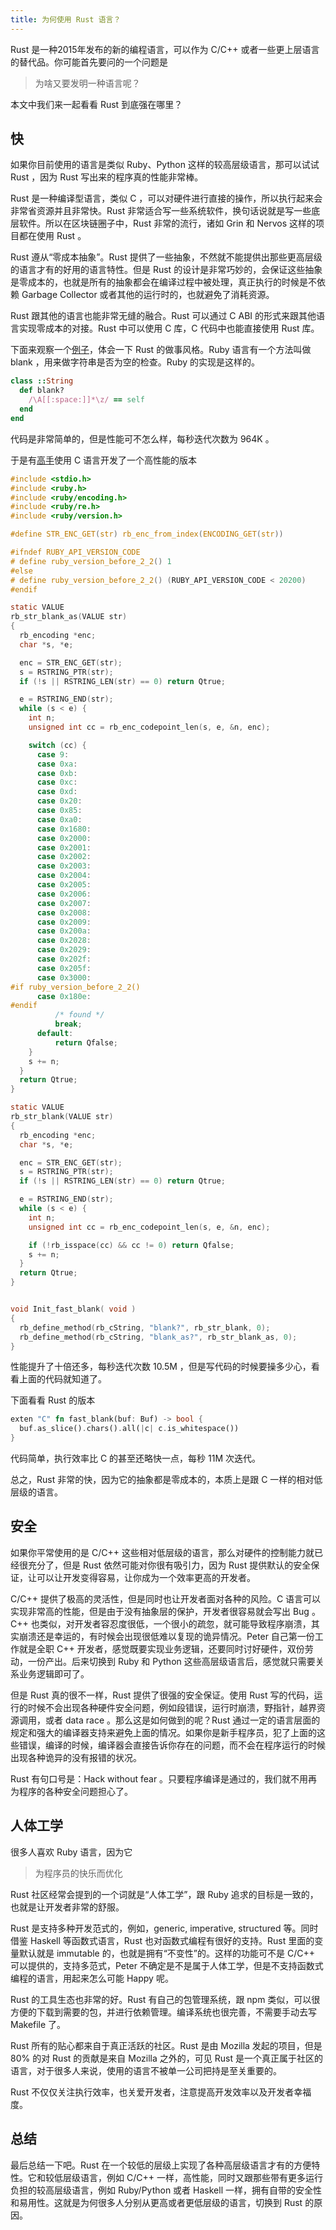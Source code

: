 ```yaml
---
title: 为何使用 Rust 语言？
---
```


Rust 是一种2015年发布的新的编程语言，可以作为 C/C++ 或者一些更上层语言的替代品。你可能首先要问的一个问题是

> 为啥又要发明一种语言呢？

本文中我们来一起看看 Rust 到底强在哪里？

## 快

如果你目前使用的语言是类似 Ruby、Python 这样的较高层级语言，那可以试试 Rust ，因为 Rust 写出来的程序真的性能非常棒。

Rust 是一种编译型语言，类似 C ，可以对硬件进行直接的操作，所以执行起来会非常省资源并且非常快。Rust 非常适合写一些系统软件，换句话说就是写一些底层软件。所以在区块链圈子中，Rust 非常的流行，诸如 Grin 和 Nervos 这样的项目都在使用 Rust 。

Rust 遵从“零成本抽象”。Rust 提供了一些抽象，不然就不能提供出那些更高层级的语言才有的好用的语言特性。但是 Rust 的设计是非常巧妙的，会保证这些抽象是零成本的，也就是所有的抽象都会在编译过程中被处理，真正执行的时候是不依赖 Garbage Collector 或者其他的运行时的，也就避免了消耗资源。

Rust 跟其他的语言也能非常无缝的融合。Rust 可以通过 C ABI 的形式来跟其他语言实现零成本的对接。Rust 中可以使用 C 库，C 代码中也能直接使用 Rust 库。

下面来观察一个[例子](http://intorust.com/tutorial/why-rust/)，体会一下 Rust 的做事风格。Ruby 语言有一个方法叫做 blank ，用来做字符串是否为空的检查。Ruby 的实现是这样的。

```ruby
class ::String
  def blank?
    /\A[[:space:]]*\z/ == self
  end
end
```

代码是非常简单的，但是性能可不怎么样，每秒迭代次数为 964K 。

于是有[高手](https://github.com/SamSaffron/fast_blank
)使用 C 语言开发了一个高性能的版本

```c
#include <stdio.h>
#include <ruby.h>
#include <ruby/encoding.h>
#include <ruby/re.h>
#include <ruby/version.h>

#define STR_ENC_GET(str) rb_enc_from_index(ENCODING_GET(str))

#ifndef RUBY_API_VERSION_CODE
# define ruby_version_before_2_2() 1
#else
# define ruby_version_before_2_2() (RUBY_API_VERSION_CODE < 20200)
#endif

static VALUE
rb_str_blank_as(VALUE str)
{
  rb_encoding *enc;
  char *s, *e;

  enc = STR_ENC_GET(str);
  s = RSTRING_PTR(str);
  if (!s || RSTRING_LEN(str) == 0) return Qtrue;

  e = RSTRING_END(str);
  while (s < e) {
    int n;
    unsigned int cc = rb_enc_codepoint_len(s, e, &n, enc);

    switch (cc) {
      case 9:
      case 0xa:
      case 0xb:
      case 0xc:
      case 0xd:
      case 0x20:
      case 0x85:
      case 0xa0:
      case 0x1680:
      case 0x2000:
      case 0x2001:
      case 0x2002:
      case 0x2003:
      case 0x2004:
      case 0x2005:
      case 0x2006:
      case 0x2007:
      case 0x2008:
      case 0x2009:
      case 0x200a:
      case 0x2028:
      case 0x2029:
      case 0x202f:
      case 0x205f:
      case 0x3000:
#if ruby_version_before_2_2()
      case 0x180e:
#endif
          /* found */
          break;
      default:
          return Qfalse;
    }
    s += n;
  }
  return Qtrue;
}

static VALUE
rb_str_blank(VALUE str)
{
  rb_encoding *enc;
  char *s, *e;

  enc = STR_ENC_GET(str);
  s = RSTRING_PTR(str);
  if (!s || RSTRING_LEN(str) == 0) return Qtrue;

  e = RSTRING_END(str);
  while (s < e) {
    int n;
    unsigned int cc = rb_enc_codepoint_len(s, e, &n, enc);

    if (!rb_isspace(cc) && cc != 0) return Qfalse;
    s += n;
  }
  return Qtrue;
}


void Init_fast_blank( void )
{
  rb_define_method(rb_cString, "blank?", rb_str_blank, 0);
  rb_define_method(rb_cString, "blank_as?", rb_str_blank_as, 0);
}
```

性能提升了十倍还多，每秒迭代次数 10.5M ，但是写代码的时候要操多少心，看看上面的代码就知道了。

下面看看 Rust 的版本

```rust
exten "C" fn fast_blank(buf: Buf) -> bool {
  buf.as_slice().chars().all(|c| c.is_whitespace())
}
```

代码简单，执行效率比 C 的甚至还略快一点，每秒 11M 次迭代。

总之，Rust 非常的快，因为它的抽象都是零成本的，本质上是跟 C 一样的相对低层级的语言。

## 安全

如果你平常使用的是 C/C++ 这些相对低层级的语言，那么对硬件的控制能力就已经很充分了，但是 Rust 依然可能对你很有吸引力，因为 Rust 提供默认的安全保证，让可以让开发变得容易，让你成为一个效率更高的开发者。

C/C++ 提供了极高的灵活性，但是同时也让开发者面对各种的风险。C 语言可以实现非常高的性能，但是由于没有抽象层的保护，开发者很容易就会写出 Bug 。C++ 也类似，对开发者容忍度很低，一个很小的疏忽，就可能导致程序崩溃，其实崩溃还是幸运的，有时候会出现很低难以复现的诡异情况。Peter 自己第一份工作就是全职 C++ 开发者，感觉既要实现业务逻辑，还要同时讨好硬件，双份劳动，一份产出。后来切换到 Ruby 和 Python 这些高层级语言后，感觉就只需要关系业务逻辑即可了。

但是 Rust 真的很不一样，Rust 提供了很强的安全保证。使用 Rust 写的代码，运行的时候不会出现各种硬件安全问题，例如段错误，运行时崩溃，野指针，越界资源调用，或者 data race 。那么这是如何做到的呢？Rust 通过一定的语言层面的规定和强大的编译器支持来避免上面的情况。如果你是新手程序员，犯了上面的这些错误，编译的时候，编译器会直接告诉你存在的问题，而不会在程序运行的时候出现各种诡异的没有报错的状况。

Rust 有句口号是：Hack without fear 。只要程序编译是通过的，我们就不用再为程序的各种安全问题担心了。

## 人体工学

很多人喜欢 Ruby 语言，因为它

> 为程序员的快乐而优化

Rust 社区经常会提到的一个词就是“人体工学”，跟 Ruby 追求的目标是一致的，也就是让开发者非常的舒服。

Rust 是支持多种开发范式的，例如，generic, imperative, structured 等。同时借鉴 Haskell 等函数式语言，Rust 也对函数式编程有很好的支持。Rust 里面的变量默认就是 immutable 的，也就是拥有“不变性”的。这样的功能可不是 C/C++ 可以提供的，支持多范式，Peter 不确定是不是属于人体工学，但是不支持函数式编程的语言，用起来怎么可能 Happy 呢。

Rust 的工具生态也非常的好。Rust 有自己的包管理系统，跟 npm 类似，可以很方便的下载到需要的包，并进行依赖管理。编译系统也很完善，不需要手动去写 Makefile 了。

Rust 所有的贴心都来自于真正活跃的社区。Rust 是由 Mozilla 发起的项目，但是 80% 的对 Rust 的贡献是来自 Mozilla 之外的，可见 Rust 是一个真正属于社区的语言，对于很多人来说，使用的语言不被单一公司把持是至关重要的。

Rust 不仅仅关注执行效率，也关爱开发者，注意提高开发效率以及开发者幸福度。

## 总结

最后总结一下吧。Rust 在一个较低的层级上实现了各种高层级语言才有的方便特性。它和较低层级语言，例如 C/C++ 一样，高性能，同时又跟那些带有更多运行负担的较高层级语言，例如 Ruby/Python 或者 Haskell 一样，拥有自带的安全性和易用性。这就是为何很多人分别从更高或者更低层级的语言，切换到 Rust 的原因。
